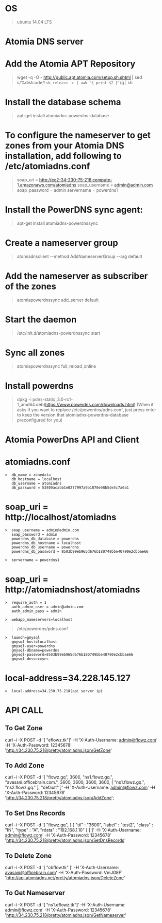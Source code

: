 # OS
 >  ubuntu 14.04 LTS

# Atomia DNS server

# Add the Atomia APT Repository
  >  wget -q -O - http://public.apt.atomia.com/setup.sh.shtml | sed s/%distcode/`lsb_release -c | awk '{ print $2 }'`/g | sh
# Install the database schema
  >  apt-get install atomiadns-powerdns-database

# To configure the nameserver to get zones from your Atomia DNS installation, add following to /etc/atomiadns.conf
  >  soap_uri = http://ec2-34-230-75-218.compute-1.amazonaws.com/atomiadns
     soap_username = admin@admin.com
     soap_password = admin
     servername = powerdns1

# Install the PowerDNS sync agent:
  >  apt-get install atomiadns-powerdnssync

# Create a nameserver group
  >  atomiadnsclient --method AddNameserverGroup --arg default

# Add the nameserver as subscriber of the zones
  >  atomiapowerdnssync add_server default

# Start the daemon
  >  /etc/init.d/atomiadns-powerdnssync start

# Sync all zones
  >  atomiapowerdnssync full_reload_online

# Install powerdns
  >  dpkg -i pdns-static_3.0-rc1-1_amd64.deb(https://www.powerdns.com/downloads.html)
    (When it asks if you want to replace /etc/powerdns/pdns.conf, just press enter to keep the version that atomiadns-powerdns-database preconfigured for you)



# Atomia PowerDns API and Client


# atomiadns.conf
	>  db_name = zonedata
	   db_hostname = localhost
	   db_username = atomiadns
	   db_password = 53800acabb1e0277997a9b1070e08b5de5c7a6a1

#	soap_uri = http://localhost/atomiadns
	>  soap_username = admin@admin.com
	   soap_password = admin
	   powerdns_db_database = powerdns
	   powerdns_db_hostname = localhost
	   powerdns_db_username = powerdns
	   powerdns_db_password = 8503b99eb965d676b180749bbe40790e2cbbae66

	>  servername = powerdns1

# soap_uri = http://atomiadnshost/atomiadns

	>  require_auth = 1
	   auth_admin_user = admin@admin.com
	   auth_admin_pass = admin

	>  webapp_nameservers=localhost

  >  /etc/powerdns/pdns.conf

	>  launch=gmysql
	   gmysql-host=localhost
	   gmysql-user=powerdns
	   gmysql-dbname=powerdns
	   gmysql-password=8503b99eb965d676b180749bbe40790e2cbbae66
	   gmysql-dnssec=yes

#  local-address=34.228.145.127
	>  local-address=34.230.75.218(api server ip)
	

#  API CALL


## To Get Zone
curl -i -X POST -d '[ "eflowz.tk"]' -H 'X-Auth-Username: admin@flowz.com' -H 'X-Auth-Password: 12345678' 'http://34.230.75.218/pretty/atomiadns.json/GetZone'

## To Add Zone
curl -i -X POST -d '[ "flowz.gq", 3600, "ns1.flowz.gq.", "avasani.officebrain.com.", 3600, 3600, 3600, 3600, [ "ns1.flowz.gq.", "ns2.flowz.gq." ], "default" ]' -H 'X-Auth-Username: admin@flowz.com' -H 'X-Auth-Password: 12345678' 'http://34.230.75.218/pretty/atomiadns.json/AddZone';

## To Set Dns Records
curl -i -X POST -d '[ "flowz.gq", [ { "ttl" : "3600", "label" : "test2", "class" : "IN", "type" : "A", "rdata" : "192.168.1.10" } ] ]' -H 'X-Auth-Username: admin@flowz.com' -H 'X-Auth-Password: 12345678' 'http://34.230.75.218/pretty/atomiadns.json/SetDnsRecords'

## To Delete Zone
curl -i -X POST -d '[ "obflow.tk" ]' -H 'X-Auth-Username: avasani@officebrain.com' -H 'X-Auth-Password: VmJG8F' 'http://api.atomiadns.net/pretty/atomiadns.json/DeleteZone'

## To Get Nameserver
curl -i -X POST -d '[ "ns1.eflowz.tk"]' -H 'X-Auth-Username: admin@flowz.com' -H 'X-Auth-Password: 12345678' 'http://34.230.75.218/pretty/atomiadns.json/GetNameserver'



	
